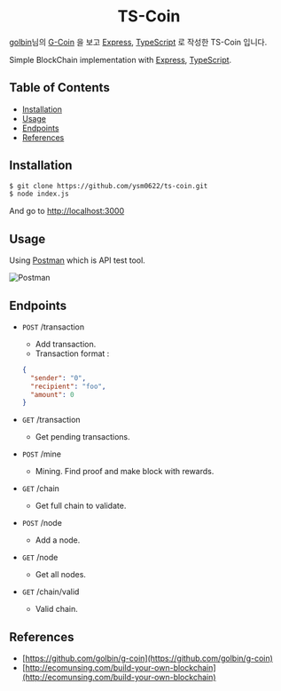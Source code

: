 <h1 align="center">TS-Coin</h1>

[golbin](https://github.com/golbin)님의 [G-Coin](https://github.com/golbin/g-coin)
을 보고 [Express](http://expressjs.com), [TypeScript](https://www.typescriptlang.org)
로 작성한 TS-Coin 입니다.

Simple BlockChain implementation with [Express](http://expressjs.com), [TypeScript](https://www.typescriptlang.org).

## Table of Contents

- [Installation](#installation)
- [Usage](#usage)
- [Endpoints](#endpoints)
- [References](#references)


## Installation

```sh
$ git clone https://github.com/ysm0622/ts-coin.git
$ node index.js
```

And go to [http://localhost:3000](http://localhost:3000)

## Usage

Using [Postman](https://www.getpostman.com/apps) which is API test tool.

![Postman](https://www.getpostman.com/img/v2/postman/gifs/import-file.gif)

## Endpoints

- `POST` /transaction
    - Add transaction.
    - Transaction format :
    ```json
    {
      "sender": "0",
      "recipient": "foo",
      "amount": 0
    }
    ```
    
- `GET` /transaction
    - Get pending transactions.

- `POST` /mine
    - Mining. Find proof and make block with rewards.
    
- `GET` /chain
    - Get full chain to validate.
    
- `POST` /node
    - Add a node.
    
- `GET` /node
    - Get all nodes.
    
- `GET` /chain/valid
    - Valid chain.
    
## References

- [https://github.com/golbin/g-coin](https://github.com/golbin/g-coin)
- [http://ecomunsing.com/build-your-own-blockchain](http://ecomunsing.com/build-your-own-blockchain)